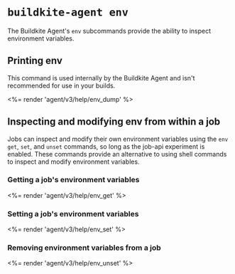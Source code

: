 # `buildkite-agent env`

The Buildkite Agent's `env` subcommands provide the ability to inspect environment variables.


## Printing env

This command is used internally by the Buildkite Agent and isn't recommended for use in your builds.

<%= render 'agent/v3/help/env_dump' %>

## Inspecting and modifying env from within a job

Jobs can inspect and modify their own environment variables using the `env get`, `set`, and `unset` commands, so long as the job-api experiment is enabled. These commands provide an alternative to using shell commands to inspect and modify environment variables.

### Getting a job's environment variables

<%= render 'agent/v3/help/env_get' %>

### Setting a job's environment variables

<%= render 'agent/v3/help/env_set' %>

### Removing environment variables from a job

<%= render 'agent/v3/help/env_unset' %>
